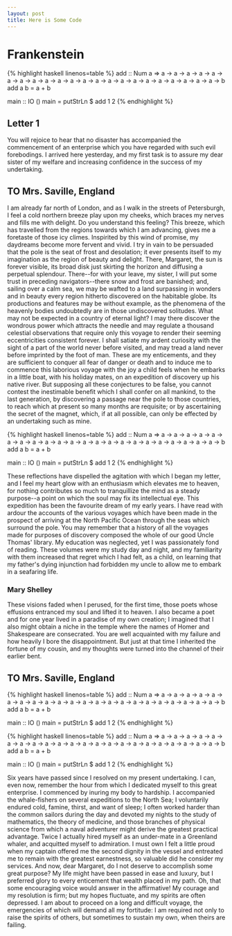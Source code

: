 ```yaml
---
layout: post
title: Here is Some Code
---
```

# Frankenstein
{% highlight haskell linenos=table %}
add :: Num a => a -> a -> a -> a -> a -> a -> a -> a -> a -> a -> a -> a -> a -> a -> a -> a -> a -> a -> a -> a -> a -> a -> b
add a b = a + b
 
main :: IO ()
main = putStrLn $ add 1 2
{% endhighlight %}

## Letter 1

You will rejoice to hear that no disaster has accompanied the
commencement of an enterprise which you have regarded with such evil
forebodings.  I arrived here yesterday, and my first task is to assure
my dear sister of my welfare and increasing confidence in the success
of my undertaking.

## TO Mrs. Saville, England

I am already far north of London, and as I walk in the streets of
Petersburgh, I feel a cold northern breeze play upon my cheeks, which
braces my nerves and fills me with delight.  Do you understand this
feeling?  This breeze, which has travelled from the regions towards
which I am advancing, gives me a foretaste of those icy climes.
Inspirited by this wind of promise, my daydreams become more fervent
and vivid.  I try in vain to be persuaded that the pole is the seat of
frost and desolation; it ever presents itself to my imagination as the
region of beauty and delight.  There, Margaret, the sun is forever
visible, its broad disk just skirting the horizon and diffusing a
perpetual splendour.  There--for with your leave, my sister, I will put
some trust in preceding navigators--there snow and frost are banished;
and, sailing over a calm sea, we may be wafted to a land surpassing in
wonders and in beauty every region hitherto discovered on the habitable
globe.  Its productions and features may be without example, as the
phenomena of the heavenly bodies undoubtedly are in those undiscovered
solitudes.  What may not be expected in a country of eternal light?  I
may there discover the wondrous power which attracts the needle and may
regulate a thousand celestial observations that require only this
voyage to render their seeming eccentricities consistent forever.  I
shall satiate my ardent curiosity with the sight of a part of the world
never before visited, and may tread a land never before imprinted by
the foot of man. These are my enticements, and they are sufficient to
conquer all fear of danger or death and to induce me to commence this
laborious voyage with the joy a child feels when he embarks in a little
boat, with his holiday mates, on an expedition of discovery up his
native river. But supposing all these conjectures to be false, you
cannot contest the inestimable benefit which I shall confer on all
mankind, to the last generation, by discovering a passage near the pole
to those countries, to reach which at present so many months are
requisite; or by ascertaining the secret of the magnet, which, if at
all possible, can only be effected by an undertaking such as mine.

{% highlight haskell linenos=table %}
add :: Num a => a -> a -> a -> a -> a -> a -> a -> a -> a -> a -> a -> a -> a -> a -> a -> a -> a -> a -> a -> a -> a -> a -> b
add a b = a + b
 
main :: IO ()
main = putStrLn $ add 1 2
{% endhighlight %}

These reflections have dispelled the agitation with which I began my
letter, and I feel my heart glow with an enthusiasm which elevates me
to heaven, for nothing contributes so much to tranquillize the mind as
a steady purpose--a point on which the soul may fix its intellectual
eye.  This expedition has been the favourite dream of my early years. I
have read with ardour the accounts of the various voyages which have
been made in the prospect of arriving at the North Pacific Ocean
through the seas which surround the pole.  You may remember that a
history of all the voyages made for purposes of discovery composed the
whole of our good Uncle Thomas' library.  My education was neglected,
yet I was passionately fond of reading.  These volumes were my study
day and night, and my familiarity with them increased that regret which
I had felt, as a child, on learning that my father's dying injunction
had forbidden my uncle to allow me to embark in a seafaring life.

### Mary Shelley

These visions faded when I perused, for the first time, those poets
whose effusions entranced my soul and lifted it to heaven.  I also
became a poet and for one year lived in a paradise of my own creation;
I imagined that I also might obtain a niche in the temple where the
names of Homer and Shakespeare are consecrated.  You are well
acquainted with my failure and how heavily I bore the disappointment.
But just at that time I inherited the fortune of my cousin, and my
thoughts were turned into the channel of their earlier bent.

## TO Mrs. Saville, England

{% highlight haskell linenos=table %}
add :: Num a => a -> a -> a -> a -> a -> a -> a -> a -> a -> a -> a -> a -> a -> a -> a -> a -> a -> a -> a -> a -> a -> a -> b
add a b = a + b
 
main :: IO ()
main = putStrLn $ add 1 2
{% endhighlight %}

{% highlight haskell linenos=table %}
add :: Num a => a -> a -> a -> a -> a -> a -> a -> a -> a -> a -> a -> a -> a -> a -> a -> a -> a -> a -> a -> a -> a -> a -> b
add a b = a + b
 
main :: IO ()
main = putStrLn $ add 1 2
{% endhighlight %}


Six years have passed since I resolved on my present undertaking.  I
can, even now, remember the hour from which I dedicated myself to this
great enterprise.  I commenced by inuring my body to hardship.  I
accompanied the whale-fishers on several expeditions to the North Sea;
I voluntarily endured cold, famine, thirst, and want of sleep; I often
worked harder than the common sailors during the day and devoted my
nights to the study of mathematics, the theory of medicine, and those
branches of physical science from which a naval adventurer might derive
the greatest practical advantage.  Twice I actually hired myself as an
under-mate in a Greenland whaler, and acquitted myself to admiration. I
must own I felt a little proud when my captain offered me the second
dignity in the vessel and entreated me to remain with the greatest
earnestness, so valuable did he consider my services.  And now, dear
Margaret, do I not deserve to accomplish some great purpose?  My life
might have been passed in ease and luxury, but I preferred glory to
every enticement that wealth placed in my path.  Oh, that some
encouraging voice would answer in the affirmative!  My courage and my
resolution is firm; but my hopes fluctuate, and my spirits are often
depressed.  I am about to proceed on a long and difficult voyage, the
emergencies of which will demand all my fortitude:  I am required not
only to raise the spirits of others, but sometimes to sustain my own,
when theirs are failing.
